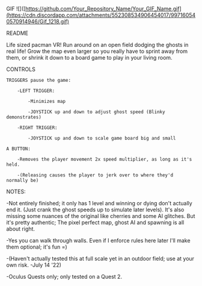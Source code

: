 GIF
![]([https://github.com/Your_Repository_Name/Your_GIF_Name.gif](https://cdn.discordapp.com/attachments/552308534906454017/997160540570914946/Gif_1218.gif)

README

Life sized pacman VR! Run around on an open field dodging the ghosts in real life! Grow the map even larger so you really have to sprint away from them, or shrink it down to a board game to play in your living room.

CONTROLS

	TRIGGERS pause the game:

		-LEFT TRIGGER: 
		
			-Minimizes map
			
			-JOYSTICK up and down to adjust ghost speed (Blinky demonstrates)
			
		-RIGHT TRIGGER:
		
			-JOYSTICK up and down to scale game board big and small
			
	A BUTTON:
	
		-Removes the player movement 2x speed multiplier, as long as it's held.
		
		-(Releasing causes the player to jerk over to where they'd normally be)

NOTES:

-Not entirely finished; it only has 1 level and winning or dying don't actually end it. (Just crank the ghost speeds up to simulate later levels). It's also missing some nuances of the original like cherries and some AI glitches. But it's pretty authentic; The pixel perfect map, ghost AI and spawning is all about right.

-Yes you can walk through walls. Even if I enforce rules here later I'll make them optional; it's fun =)

-(Haven't actually tested this at full scale yet in an outdoor field; use at your own risk. -July 14 '22)

-Oculus Quests only; only tested on a Quest 2.
